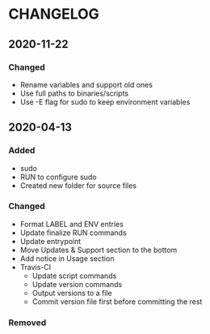 # CHANGELOG

## 2020-11-22
### Changed
- Rename variables and support old ones
- Use full paths to binaries/scripts
- Use -E flag for sudo to keep environment variables

## 2020-04-13
### Added
- sudo
- RUN to configure sudo
- Created new folder for source files
### Changed
- Format LABEL and ENV entries
- Update finalize RUN commands
- Update entrypoint
- Move Updates & Support section to the bottom
- Add notice in Usage section
- Travis-CI
    - Update script commands
    - Update version commands
    - Output versions to a file
    - Commit version file first before committing the rest
### Removed
